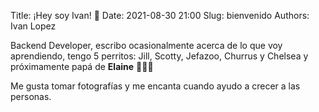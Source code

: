 Title: ¡Hey soy Ivan! 🐧
Date: 2021-08-30 21:00
Slug: bienvenido
Authors: Ivan Lopez



Backend Developer, escribo ocasionalmente acerca de lo que voy aprendiendo, tengo 5 perritos: Jill, Scotty,
Jefazoo, Churrus y Chelsea y próximamente papá de **Elaine** 🥳👼🏽

Me gusta tomar fotografías y me encanta cuando ayudo a crecer a las personas.


